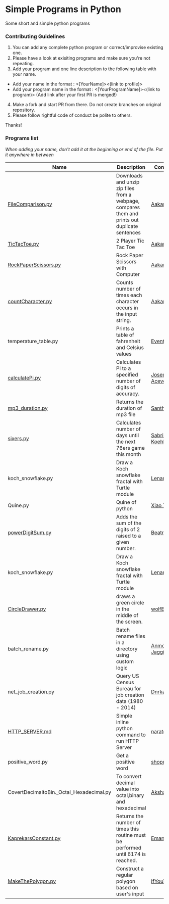 # Simple Programs in Python
Some short and simple python programs

### Contributing Guidelines
1. You can add any complete python program or correct/improvise existing one.
2. Please have a look at exisiting programs and make sure you're not repeating.
3. Add your program and one line description to the following table with your name.
- Add your name in the format : <[YourName]><(link to profile)>
- Add your program name in the format : <[YourProgramName]><(link to program)>
(Add link after your first PR is merged!)
4. Make a fork and start PR from there. Do not create branches on original repository.
5. Please follow rightful code of conduct be polite to others.

Thanks!

### Programs list
*When adding your name, don't add it at the beginning or end of the file. Put it anywhere in between*

| Name | Description | Contributor |
| -------- | -------- | -------- |
|[FileComparison.py](https://github.com/accakks/Simple-Programs-in-Python/blob/master/FileComparison.py)| Downloads and unzip zip files from a webpage, compares them and prints out duplicate sentences|[Aakanksha](https://github.com/accakks)     |
| [TicTacToe.py](https://github.com/accakks/Simple-Programs-in-Python/blob/master/TicTacToe.py)   | 2 Player Tic Tac Toe    | [Aakanksha](https://github.com/accakks)     |
| [RockPaperScissors.py](https://github.com/accakks/Simple-Programs-in-Python/blob/master/RockPaperScissors.py)   | Rock Paper Scissors with Computer   | [Aakanksha](https://github.com/accakks)     |
| [countCharacter.py](https://github.com/accakks/Simple-Programs-in-Python/blob/master/countCharacter.py)   | Counts number of times each character occurs in the input string.    | [Aakanksha](https://github.com/accakks)     |
| temperature_table.py | Prints a table of fahrenheit and Celsius values | [Eventhisone](https://github.com/eventhisone)
| [calculatePi.py](https://github.com/accakks/Simple-Programs-in-Python/blob/master/calculatePi.py)   | Calculates PI to a specified number of digits of accuracy.    | [Joseph-Acevedo](https://github.com/joseph-acevedo)     |
| [mp3_duration.py](https://github.com/srbilla/Simple-Programs-in-Python/blob/master/mp3_duration.py) | Returns the duration of mp3 file | [Santhosh](https://github.com/srbilla) |
[sixers.py](https://github.com/accakks/Simple-Programs-in-Python/blob/master/sixers.py) | Calculates number of days until the next 76ers game this month | [Sabrina Koehler](https://github.com/sabrinakoehler)|
|koch_snowflake.py | Draw a Koch snowflake fractal with Turtle module | [Lenart Bucar](https://github.com/LenartBucar)
|Quine.py | Quine of python | [Xiao Tan](https://github.com/tvytlx)
| [powerDigitSum.py](--)   | Adds the sum of the digits of 2 raised to a given number.    | [Beatriz](https://github.com/tris-rivers)     |
|koch_snowflake.py | Draw a Koch snowflake fractal with Turtle module | [Lenart Bucar](https://github.com/LenartBucar)
| [CircleDrawer.py](https://github.com/accakks/Simple-Programs-in-Python/blob/master/CircleDrawer.py)| draws a green circle in the middle of the screen. | [wolfEXE57](https://github.com/wolfEXE57)
|batch_rename.py | Batch rename files in a directory using custom logic | [Anmol Singh Jaggi](https://github.com/anmol-singh-jaggi)
|net_job_creation.py | Query US Census Bureau for job creation data (1980 - 2014) | [DnrkasEFF](https://github.com/DnrkasEFF)
|[HTTP_SERVER.md](HTTP_SERVER.md) | Simple inline python command to run HTTP Server | [narate](https://github.com/narate)
|positive_word.py | Get a positive word | [shopro](https://github.com/shopro)
|CovertDecimaltoBin._Octal_Hexadecimal.py | To convert decimal value into octal,binary and hexadecimal | [Akshay Kumar](https://github.com/GHakshay)
| [KaprekarsConstant.py](https://github.com/accakks/Simple-Programs-in-Python/blob/master/KaprekarsConstant.py) | Returns the number of times this routine must be performed until 6174 is reached. | [Emanuel H](https://github.com/Emanuelh77) |
| [MakeThePolygon.py](--) | Construct a regular polygon based on user's input | [IfYouThenTrue](https://github.com/IfYouThenTrue) |
